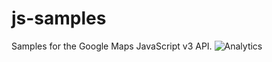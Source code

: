 js-samples
==========

Samples for the Google Maps JavaScript v3 API.
![Analytics](https://ga-beacon.appspot.com/UA-12846745-20/js-samples/readme?pixel)
